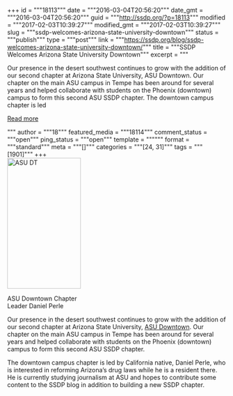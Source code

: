 +++
id = """18113"""
date = """2016-03-04T20:56:20"""
date_gmt = """2016-03-04T20:56:20"""
guid = """http://ssdp.org/?p=18113"""
modified = """2017-02-03T10:39:27"""
modified_gmt = """2017-02-03T10:39:27"""
slug = """ssdp-welcomes-arizona-state-university-downtown"""
status = """publish"""
type = """post"""
link = """https://ssdp.org/blog/ssdp-welcomes-arizona-state-university-downtown/"""
title = """SSDP Welcomes Arizona State University Downtown"""
excerpt = """<p>Our presence in the desert southwest continues to grow with the addition of our second chapter at Arizona State University, ASU Downtown. Our chapter on the main ASU campus in Tempe has been around for several years and helped collaborate with students on the Phoenix (downtown) campus to form this second ASU SSDP chapter. The downtown campus chapter is led</p>
<div class="h10"></div>
<p><a class="more-link2 flat" href="https://ssdp.org/blog/ssdp-welcomes-arizona-state-university-downtown/">Read more</a></p>
"""
author = """18"""
featured_media = """18114"""
comment_status = """open"""
ping_status = """open"""
template = """"""
format = """standard"""
meta = """[]"""
categories = """[24, 31]"""
tags = """[1901]"""
+++
<div id="attachment_18114" style="width: 179px" class="wp-caption alignright"><a href="http://ssdp.org/assets/ASU-DT.jpg" rel="attachment wp-att-18114"><img class="wp-image-18114 size-medium" src="http://ssdp.org/assets/ASU-DT-169x300.jpg" alt="ASU DT" width="169" height="300" /></a><p class="wp-caption-text">ASU Downtown Chapter Leader Daniel Perle</p></div>

Our presence in the desert southwest continues to grow with the addition of our second chapter at Arizona State University, <a href="http://ssdp.org/chapters/southwest/arizona/arizona-state-university-downtown/" target="_blank">ASU Downtown</a>. Our chapter on the main ASU campus in Tempe has been around for several years and helped collaborate with students on the Phoenix (downtown) campus to form this second ASU SSDP chapter.

The downtown campus chapter is led by California native, Daniel Perle, who is interested in reforming Arizona&#8217;s drug laws while he is a resident there. He is currently studying journalism at ASU and hopes to contribute some content to the SSDP blog in addition to building a new SSDP chapter.
